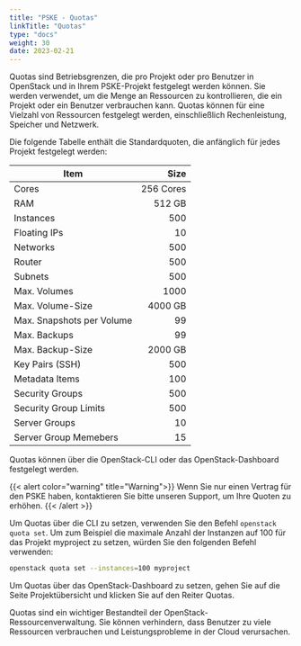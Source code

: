 ```yaml
---
title: "PSKE - Quotas"
linkTitle: "Quotas"
type: "docs"
weight: 30
date: 2023-02-21
---
```

Quotas sind Betriebsgrenzen, die pro Projekt oder pro Benutzer in OpenStack und in Ihrem PSKE-Projekt festgelegt werden können. Sie werden verwendet, um die Menge an Ressourcen zu kontrollieren, die ein Projekt oder ein Benutzer verbrauchen kann. Quotas können für eine Vielzahl von Ressourcen festgelegt werden, einschließlich Rechenleistung, Speicher und Netzwerk.

Die folgende Tabelle enthält die Standardquoten, die anfänglich für jedes Projekt festgelegt werden:

| Item                      |      Size |
|---------------------------|----------:|
| Cores                     | 256 Cores |
| RAM                       |    512 GB |
| Instances                 |       500 |
| Floating IPs              |        10 |
| Networks                  |       500 |
| Router                    |       500 |
| Subnets                   |       500 |
| Max. Volumes              |      1000 |
| Max. Volume-Size          |   4000 GB |
| Max. Snapshots per Volume |        99 |
| Max. Backups              |        99 |
| Max. Backup-Size          |   2000 GB |
| Key Pairs (SSH)           |       500 |
| Metadata Items            |       100 |
| Security Groups           |       500 |
| Security Group Limits     |       500 |
| Server Groups             |        10 |
| Server Group Memebers     |        15 |

Quotas können über die OpenStack-CLI oder das OpenStack-Dashboard festgelegt werden.

{{< alert color="warning" title="Warning">}} Wenn Sie nur einen Vertrag für den PSKE haben, kontaktieren Sie bitte unseren Support, um Ihre Quoten zu erhöhen. {{< /alert >}}

Um Quotas über die CLI zu setzen, verwenden Sie den Befehl `openstack quota set`. Um zum Beispiel die maximale Anzahl der Instanzen auf 100 für das Projekt myproject zu setzen, würden Sie den folgenden Befehl verwenden:

```bash
openstack quota set --instances=100 myproject
```

Um Quotas über das OpenStack-Dashboard zu setzen, gehen Sie auf die Seite Projektübersicht und klicken Sie auf den Reiter Quotas.

Quotas sind ein wichtiger Bestandteil der OpenStack-Ressourcenverwaltung. Sie können verhindern, dass Benutzer zu viele Ressourcen verbrauchen und Leistungsprobleme in der Cloud verursachen.
